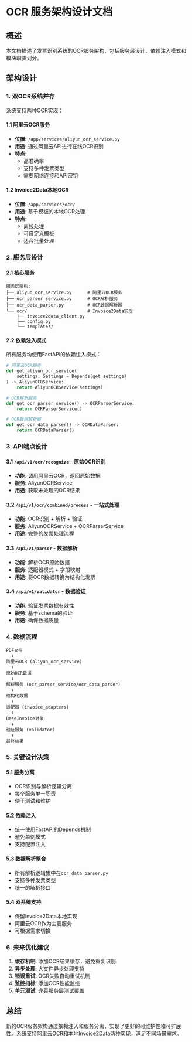 # OCR 服务架构设计文档

## 概述

本文档描述了发票识别系统的OCR服务架构，包括服务层设计、依赖注入模式和模块职责划分。

## 架构设计

### 1. 双OCR系统并存

系统支持两种OCR实现：

#### 1.1 阿里云OCR服务
- **位置**: `/app/services/aliyun_ocr_service.py`
- **用途**: 通过阿里云API进行在线OCR识别
- **特点**: 
  - 高准确率
  - 支持多种发票类型
  - 需要网络连接和API密钥

#### 1.2 Invoice2Data本地OCR
- **位置**: `/app/services/ocr/`
- **用途**: 基于模板的本地OCR处理
- **特点**:
  - 离线处理
  - 可自定义模板
  - 适合批量处理

### 2. 服务层设计

#### 2.1 核心服务

```
服务层架构:
├── aliyun_ocr_service.py      # 阿里云OCR服务
├── ocr_parser_service.py      # OCR解析服务
├── ocr_data_parser.py         # OCR数据解析器
└── ocr/                       # Invoice2Data实现
    ├── invoice2data_client.py
    ├── config.py
    └── templates/
```

#### 2.2 依赖注入模式

所有服务均使用FastAPI的依赖注入模式：

```python
# 阿里云OCR服务
def get_aliyun_ocr_service(
    settings: Settings = Depends(get_settings)
) -> AliyunOCRService:
    return AliyunOCRService(settings)

# OCR解析服务
def get_ocr_parser_service() -> OCRParserService:
    return OCRParserService()

# OCR数据解析器
def get_ocr_data_parser() -> OCRDataParser:
    return OCRDataParser()
```

### 3. API端点设计

#### 3.1 `/api/v1/ocr/recognize` - 原始OCR识别
- **功能**: 调用阿里云OCR，返回原始数据
- **服务**: AliyunOCRService
- **用途**: 获取未处理的OCR结果

#### 3.2 `/api/v1/ocr/combined/process` - 一站式处理
- **功能**: OCR识别 + 解析 + 验证
- **服务**: AliyunOCRService + OCRParserService
- **用途**: 完整的发票处理流程

#### 3.3 `/api/v1/parser` - 数据解析
- **功能**: 解析OCR原始数据
- **服务**: 适配器模式 + 字段映射
- **用途**: 将OCR数据转换为结构化发票

#### 3.4 `/api/v1/validator` - 数据验证
- **功能**: 验证发票数据有效性
- **服务**: 基于schema的验证
- **用途**: 确保数据质量

### 4. 数据流程

```
PDF文件 
  ↓
阿里云OCR (aliyun_ocr_service)
  ↓
原始OCR数据
  ↓
解析服务 (ocr_parser_service/ocr_data_parser)
  ↓
结构化数据
  ↓
适配器 (invoice_adapters)
  ↓
BaseInvoice对象
  ↓
验证服务 (validator)
  ↓
最终结果
```

### 5. 关键设计决策

#### 5.1 服务分离
- OCR识别与解析逻辑分离
- 每个服务单一职责
- 便于测试和维护

#### 5.2 依赖注入
- 统一使用FastAPI的Depends机制
- 避免单例模式
- 支持配置注入

#### 5.3 数据解析整合
- 所有解析逻辑集中在`ocr_data_parser.py`
- 支持多种发票类型
- 统一的解析接口

#### 5.4 双系统支持
- 保留Invoice2Data本地实现
- 阿里云OCR作为主要服务
- 可根据需求切换

### 6. 未来优化建议

1. **缓存机制**: 添加OCR结果缓存，避免重复识别
2. **异步处理**: 大文件异步处理支持
3. **错误重试**: OCR失败自动重试机制
4. **监控指标**: 添加OCR性能监控
5. **单元测试**: 完善服务层测试覆盖

## 总结

新的OCR服务架构通过依赖注入和服务分离，实现了更好的可维护性和可扩展性。系统支持阿里云OCR和本地Invoice2Data两种实现，满足不同场景需求。